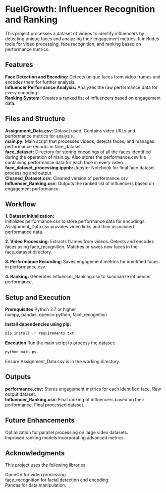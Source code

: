 # FuelGrowth: Influencer Recognition and Ranking

This project processes a dataset of videos to identify influencers by detecting unique faces and analyzing their engagement metrics. It includes tools for video processing, face recognition, and ranking based on performance metrics.

## Features
**Face Detection and Encoding:** Detects unique faces from video frames and encodes them for further analysis.  
**Influencer Performance Analysis:** Analyzes the raw performance data for every encoding.  
**Ranking System:** Creates a ranked list of influencers based on engagement data.

## Files and Structure
**Assignment_Data.csv:** Dataset used. Contains video URLs and performance metrics for analysis.  
**main.py:** Main script that processes videos, detects faces, and manages performance records in face_dataset.  
**face_dataset:** Directory for storing encodings of all the faces identified during the operation of main.py. Also stores the performance.csv file containing performance data for each face in every video.  
**face_dataset_processing.ipynb:** Jupyter Notebook for final face dataset processing and output.  
**Cleaned_Dataset.csv:** Cleaned version of performance.csv  
**Influencer_Ranking.csv:** Outputs the ranked list of influencers based on engagement performance.  

## Workflow
**1. Dataset Initialization:**  
Initializes performance.csv to store performance data for encodings. Assignment_Data.csv provides video links and their associated performance data.  

**2. Video Processing:**
Extracts frames from videos.
Detects and encodes faces using face_recognition.
Matches or saves new faces in the face_dataset directory.

**3. Performance Recording:**
Saves engagement metrics for identified faces in performance.csv.

**4. Ranking:**
Generates Influencer_Ranking.csv to summarize influencer performance.

## Setup and Execution
**Prerequisites**
Python 3.7 or higher  
numpy, pandas, opencv-python, face_recognition

**Install dependencies using pip:**

```bash
pip install -r requirements.txt
```

**Execution**
Run the main script to process the dataset:

```bash
python main.py
```

Ensure Assignment_Data.csv is in the working directory.

## Outputs
**performance.csv:** Stores engagement metrics for each identified face. Raw output dataset.  
**Influencer_Ranking.csv:** Final ranking of influencers based on their performance. Final processed dataset.

## Future Enhancements
Optimization for parallel processing on large video datasets.  
Improved ranking models incorporating advanced metrics.

## Acknowledgments
This project uses the following libraries:

OpenCV for video processing.  
face_recognition for facial detection and encoding.  
Pandas for data manipulation.
